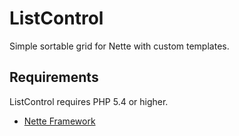 # ListControl
Simple sortable grid for Nette with custom templates.

Requirements
------------

ListControl requires PHP 5.4 or higher.

- [Nette Framework](https://github.com/nette/nette)

